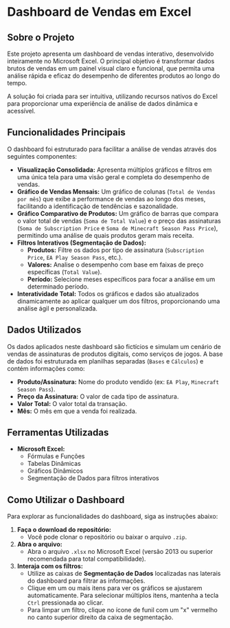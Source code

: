 # Dashboard de Vendas em Excel

## Sobre o Projeto

Este projeto apresenta um dashboard de vendas interativo, desenvolvido inteiramente no Microsoft Excel. O principal objetivo é transformar dados brutos de vendas em um painel visual claro e funcional, que permita uma análise rápida e eficaz do desempenho de diferentes produtos ao longo do tempo.

A solução foi criada para ser intuitiva, utilizando recursos nativos do Excel para proporcionar uma experiência de análise de dados dinâmica e acessível.

## Funcionalidades Principais

O dashboard foi estruturado para facilitar a análise de vendas através dos seguintes componentes:

- **Visualização Consolidada:** Apresenta múltiplos gráficos e filtros em uma única tela para uma visão geral e completa do desempenho de vendas.
- **Gráfico de Vendas Mensais:** Um gráfico de colunas (`Total de Vendas por mês`) que exibe a performance de vendas ao longo dos meses, facilitando a identificação de tendências e sazonalidade.
- **Gráfico Comparativo de Produtos:** Um gráfico de barras que compara o valor total de vendas (`Soma de Total Value`) e o preço das assinaturas (`Soma de Subscription Price` e `Soma de Minecraft Season Pass Price`), permitindo uma análise de quais produtos geram mais receita.
- **Filtros Interativos (Segmentação de Dados):**
  - **Produtos:** Filtre os dados por tipo de assinatura (`Subscription Price`, `EA Play Season Pass`, etc.).
  - **Valores:** Analise o desempenho com base em faixas de preço específicas (`Total Value`).
  - **Período:** Selecione meses específicos para focar a análise em um determinado período.
- **Interatividade Total:** Todos os gráficos e dados são atualizados dinamicamente ao aplicar qualquer um dos filtros, proporcionando uma análise ágil e personalizada.

## Dados Utilizados

Os dados aplicados neste dashboard são fictícios e simulam um cenário de vendas de assinaturas de produtos digitais, como serviços de jogos. A base de dados foi estruturada em planilhas separadas (`Bases` e `Cálculos`) e contém informações como:

- **Produto/Assinatura:** Nome do produto vendido (ex: `EA Play`, `Minecraft Season Pass`).
- **Preço da Assinatura:** O valor de cada tipo de assinatura.
- **Valor Total:** O valor total da transação.
- **Mês:** O mês em que a venda foi realizada.

## Ferramentas Utilizadas

- **Microsoft Excel:**
  - Fórmulas e Funções
  - Tabelas Dinâmicas
  - Gráficos Dinâmicos
  - Segmentação de Dados para filtros interativos

## Como Utilizar o Dashboard

Para explorar as funcionalidades do dashboard, siga as instruções abaixo:

1. **Faça o download do repositório:**
   - Você pode clonar o repositório ou baixar o arquivo `.zip`.
2. **Abra o arquivo:**
   - Abra o arquivo `.xlsx` no Microsoft Excel (versão 2013 ou superior recomendada para total compatibilidade).
3. **Interaja com os filtros:**
   - Utilize as caixas de **Segmentação de Dados** localizadas nas laterais do dashboard para filtrar as informações.
   - Clique em um ou mais itens para ver os gráficos se ajustarem automaticamente. Para selecionar múltiplos itens, mantenha a tecla `Ctrl` pressionada ao clicar.
   - Para limpar um filtro, clique no ícone de funil com um "x" vermelho no canto superior direito da caixa de segmentação.
